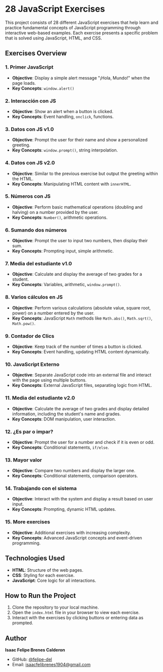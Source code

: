 # 28 JavaScript Exercises

This project consists of 28 different JavaScript exercises that help learn and practice fundamental concepts of JavaScript programming through interactive web-based examples. Each exercise presents a specific problem that is solved using JavaScript, HTML, and CSS.

## Exercises Overview

### 1. Primer JavaScript
- **Objective**: Display a simple alert message "¡Hola, Mundo!" when the page loads.
- **Key Concepts**: `window.alert()`

### 2. Interacción con JS
- **Objective**: Show an alert when a button is clicked.
- **Key Concepts**: Event handling, `onclick`, functions.

### 3. Datos con JS v1.0
- **Objective**: Prompt the user for their name and show a personalized greeting.
- **Key Concepts**: `window.prompt()`, string interpolation.

### 4. Datos con JS v2.0
- **Objective**: Similar to the previous exercise but output the greeting within the HTML.
- **Key Concepts**: Manipulating HTML content with `innerHTML`.

### 5. Números con JS
- **Objective**: Perform basic mathematical operations (doubling and halving) on a number provided by the user.
- **Key Concepts**: `Number()`, arithmetic operations.

### 6. Sumando dos números
- **Objective**: Prompt the user to input two numbers, then display their sum.
- **Key Concepts**: Prompting input, simple arithmetic.

### 7. Media del estudiante v1.0
- **Objective**: Calculate and display the average of two grades for a student.
- **Key Concepts**: Variables, arithmetic, `window.prompt()`.

### 8. Varios cálculos en JS
- **Objective**: Perform various calculations (absolute value, square root, power) on a number entered by the user.
- **Key Concepts**: JavaScript `Math` methods like `Math.abs()`, `Math.sqrt()`, `Math.pow()`.

### 9. Contador de Clics
- **Objective**: Keep track of the number of times a button is clicked.
- **Key Concepts**: Event handling, updating HTML content dynamically.

### 10. JavaScript Externo
- **Objective**: Separate JavaScript code into an external file and interact with the page using multiple buttons.
- **Key Concepts**: External JavaScript files, separating logic from HTML.

### 11. Media del estudiante v2.0
- **Objective**: Calculate the average of two grades and display detailed information, including the student's name and grades.
- **Key Concepts**: DOM manipulation, user interaction.

### 12. ¿Es par o impar?
- **Objective**: Prompt the user for a number and check if it is even or odd.
- **Key Concepts**: Conditional statements, `if/else`.

### 13. Mayor valor
- **Objective**: Compare two numbers and display the larger one.
- **Key Concepts**: Conditional statements, comparison operators.

### 14. Trabajando con el sistema
- **Objective**: Interact with the system and display a result based on user input.
- **Key Concepts**: Prompting, dynamic HTML updates.

### 15. More exercises
- **Objective**: Additional exercises with increasing complexity.
- **Key Concepts**: Advanced JavaScript concepts and event-driven programming.

## Technologies Used

- **HTML**: Structure of the web pages.
- **CSS**: Styling for each exercise.
- **JavaScript**: Core logic for all interactions.

## How to Run the Project

1. Clone the repository to your local machine.
2. Open the `index.html` file in your browser to view each exercise.
3. Interact with the exercises by clicking buttons or entering data as prompted.

## Author

**Isaac Felipe Brenes Calderon**

- GitHub: [@felipe-del](https://github.com/felipe-del)
- Email: [isaacfelibrenes1904@gmail.com](mailto:isaacfelibrenes1904@gmail.com)
